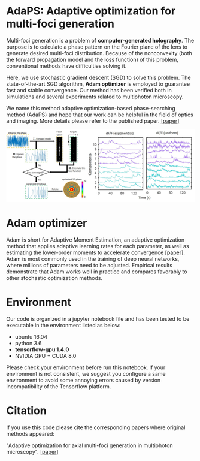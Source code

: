 # AdaPS: Adaptive optimization for multi-foci generation

Multi-foci generation is a problem of **computer-generated holography**. The  purpose is to calculate a phase pattern on the Fourier plane of the lens to generate desired multi-foci distribution. Because of the nonconvexity (both the forward propagation model and the loss function) of this problem, conventional methods have difficulties solving it.

Here, we use stochastic gradient descent (SGD) to solve this problem. The state-of-the-art SGD algorithm, **Adam optimizer** is employed to guarantee fast and stable convergence. Our method has been verified both in simulations and several experiments related to multiphoton microscopy.

We name this method adaptive optimization-based phase-searching method (AdaPS) and hope that our work can be helpful in the field of optics and imaging. More details please refer to the published paper. [[paper]](http://media.au.tsinghua.edu.cn/)

<img src="https://github.com/BBNC-Computational-Imaging/AdaPS/blob/master/schemetic.jpg" width="1000" align="middle">


# Adam optimizer

Adam is short for Adaptive Moment Estimation, an adaptive optimization method that applies adaptive learning rates for each parameter, as well as estimating the lower-order moments to accelerate convergence [[paper]](https://arxiv.org/abs/1412.6980). Adam is most commonly used in the training of deep neural networks, where millions of parameters need to be adjusted. Empirical results demonstrate that Adam works well in practice and compares favorably to other stochastic optimization methods.

# Environment

Our code is organized in a jupyter notebook file and has been tested to be executable in the environment listed as below: 
- ubuntu 16.04 
- python 3.6
- **tensorflow-gpu 1.4.0**
- NVIDIA GPU + CUDA 8.0

Please check your environment before run this notebook. If your environment is not consistent, we suggest you configure a same environment to avoid some annoying errors caused by version incompatibility of the Tensorflow platform.

# Citation

If you use this code please cite the corresponding papers where original methods appeared: 

"Adaptive optimization for axial multi-foci generation in multiphoton microscopy". [[paper]](http://media.au.tsinghua.edu.cn/)
